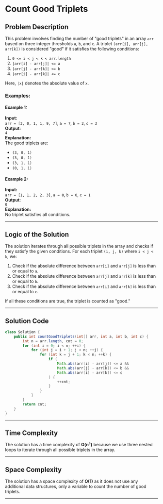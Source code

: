 # Count Good Triplets

## Problem Description
This problem involves finding the number of "good triplets" in an array `arr` based on three integer thresholds `a`, `b`, and `c`. A triplet `(arr[i], arr[j], arr[k])` is considered "good" if it satisfies the following conditions:
1. `0 <= i < j < k < arr.length`
2. `|arr[i] - arr[j]| <= a`
3. `|arr[j] - arr[k]| <= b`
4. `|arr[i] - arr[k]| <= c`

Here, `|x|` denotes the absolute value of `x`.

### Examples:

#### Example 1:
**Input:**  
`arr = [3, 0, 1, 1, 9, 7]`, `a = 7`, `b = 2`, `c = 3`  
**Output:**  
`4`  
**Explanation:**  
The good triplets are:
- `(3, 0, 1)`
- `(3, 0, 1)`
- `(3, 1, 1)`
- `(0, 1, 1)`

#### Example 2:
**Input:**  
`arr = [1, 1, 2, 2, 3]`, `a = 0`, `b = 0`, `c = 1`  
**Output:**  
`0`  
**Explanation:**  
No triplet satisfies all conditions.

---

## Logic of the Solution
The solution iterates through all possible triplets in the array and checks if they satisfy the given conditions. For each triplet `(i, j, k)` where `i < j < k`, we:
1. Check if the absolute difference between `arr[i]` and `arr[j]` is less than or equal to `a`.
2. Check if the absolute difference between `arr[j]` and `arr[k]` is less than or equal to `b`.
3. Check if the absolute difference between `arr[i]` and `arr[k]` is less than or equal to `c`.

If all these conditions are true, the triplet is counted as "good."

---

## Solution Code
```java
class Solution {
    public int countGoodTriplets(int[] arr, int a, int b, int c) {
        int n = arr.length, cnt = 0;
        for (int i = 0; i < n; ++i) {
            for (int j = i + 1; j < n; ++j) {
                for (int k = j + 1; k < n; ++k) {
                    if (
                        Math.abs(arr[i] - arr[j]) <= a &&
                        Math.abs(arr[j] - arr[k]) <= b &&
                        Math.abs(arr[i] - arr[k]) <= c
                    ) {
                        ++cnt;
                    }
                }
            }
        }
        return cnt;
    }
}
```

---

## Time Complexity
The solution has a time complexity of **O(n³)** because we use three nested loops to iterate through all possible triplets in the array.

---

## Space Complexity
The solution has a space complexity of **O(1)** as it does not use any additional data structures, only a variable to count the number of good triplets.

---
